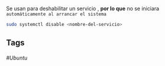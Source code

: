 Se usan para deshabilitar un servicio , **por lo que** no se iniciara `automáticamente al arrancar el sistema`

```bash
sudo systemctl disable <nombre-del-servicio>
```
## Tags

###### #Ubuntu

